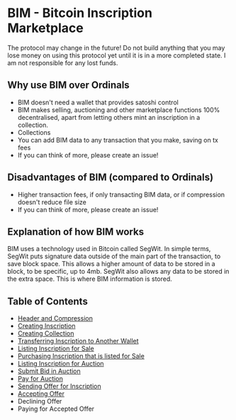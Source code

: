 # BIM - Bitcoin Inscription Marketplace

The protocol may change in the future! Do not build anything that you may lose money on using this protocol yet until it is in a more completed state. I am not responsible for any lost funds.

## Why use BIM over Ordinals

* BIM doesn't need a wallet that provides satoshi control
* BIM makes selling, auctioning and other marketplace functions 100% decentralised, apart from letting others mint an inscription in a collection.
* Collections
* You can add BIM data to any transaction that you make, saving on tx fees
* If you can think of more, please create an issue!

## Disadvantages of BIM (compared to Ordinals)

* Higher transaction fees, if only transacting BIM data, or if compression doesn't reduce file size
* If you can think of more, please create an issue!

## Explanation of how BIM works

BIM uses a technology used in Bitcoin called SegWit. In simple terms, SegWit puts signature data outside of the main part of the transaction, to save block space. This allows a higher amount of data to be stored in a block, to be specific, up to 4mb. SegWit also allows any data to be stored in the extra space. This is where BIM information is stored.

## Table of Contents

* [Header and Compression](header-compression.md)
* [Creating Inscription](creating-inscription.md)
* [Creating Collection](creating-collection.md)
* [Transferring Inscription to Another Wallet](transferring.md)
* [Listing Inscription for Sale](listing-sale.md)
* [Purchasing Inscription that is listed for Sale](purchasing-sale.md)
* [Listing Inscription for Auction](listing-auction.md)
* [Submit Bid in Auction](submit-bid.md)
* [Pay for Auction](pay-auction.md)
* [Sending Offer for Inscription](offer.md)
* [Accepting Offer](accept-offer.md)
* Declining Offer
* Paying for Accepted Offer